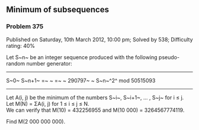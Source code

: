 Minimum of subsequences
-----------------------

### Problem 375

Published on Saturday, 10th March 2012, 10:00 pm; Solved by 538;
Difficulty rating: 40%

Let S~n~ be an integer sequence produced with the following
pseudo-random number generator:

  ------------------------ ------------------------ ------------------------
  S~0~                     S~n+1~
  =~ ~                     =~ ~
  290797~ ~                S~n~^2^ mod 50515093
  ------------------------ ------------------------ ------------------------

Let A(i, j) be the minimum of the numbers S~i~, S~i+1~, ... , S~j~ for i
≤ j.\
 Let M(N) = ΣA(i, j) for 1 ≤ i ≤ j ≤ N.\
 We can verify that M(10) = 432256955 and M(10 000) = 3264567774119.

Find M(2 000 000 000).
